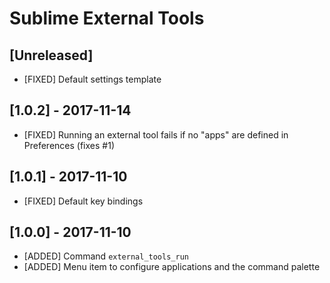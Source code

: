 # Sublime External Tools

## [Unreleased]
- [FIXED] Default settings template

## [1.0.2] - 2017-11-14
- [FIXED] Running an external tool fails if no "apps" are defined in Preferences (fixes #1)

## [1.0.1] - 2017-11-10
- [FIXED] Default key bindings

## [1.0.0] - 2017-11-10
- [ADDED] Command `external_tools_run` 
- [ADDED] Menu item to configure applications and the command palette